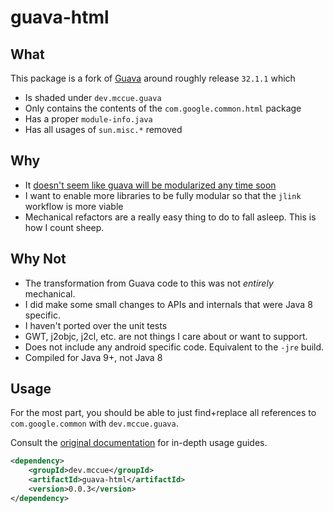 # guava-html

## What

This package is a fork of [Guava](https://github.com/google/guava) around roughly release `32.1.1` which
* Is shaded under `dev.mccue.guava`
* Only contains the contents of the `com.google.common.html` package
* Has a proper `module-info.java`
* Has all usages of `sun.misc.*` removed

## Why

* It [doesn't seem like guava will be modularized any time soon](https://github.com/google/guava/issues/2970#issuecomment-1572148291)
* I want to enable more libraries to be fully modular so that the `jlink`
workflow is more viable
* Mechanical refactors are a really easy thing to do to fall asleep. This is how I count sheep.

## Why Not

* The transformation from Guava code to this was not _entirely_ mechanical.
* I did make some small changes to APIs and internals that were Java 8 specific.
* I haven't ported over the unit tests
* GWT, j2objc, j2cl, etc. are not things I care about or want to support.
* Does not include any android specific code. Equivalent to the `-jre` build.
* Compiled for Java 9+, not Java 8

## Usage

For the most part, you should be able to just find+replace all
references to `com.google.common` with `dev.mccue.guava`.

Consult the [original documentation](https://github.com/google/guava) for
in-depth usage guides.

```xml
<dependency>
    <groupId>dev.mccue</groupId>
    <artifactId>guava-html</artifactId>
    <version>0.0.3</version>
</dependency>
```